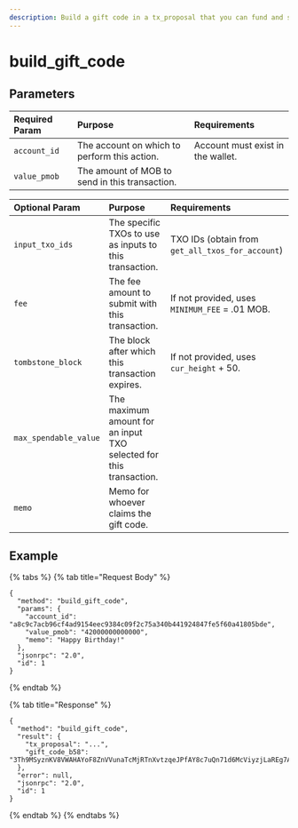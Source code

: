 ```yaml
---
description: Build a gift code in a tx_proposal that you can fund and submit to the ledger.
---
```


# build\_gift\_code

## Parameters

| Required Param | Purpose | Requirements |
| :--- | :--- | :--- |
| `account_id` | The account on which to perform this action. | Account must exist in the wallet. |
| `value_pmob` | The amount of MOB to send in this transaction. |  |

| Optional Param | Purpose | Requirements |
| :--- | :--- | :--- |
| `input_txo_ids` | The specific TXOs to use as inputs to this transaction. | TXO IDs \(obtain from `get_all_txos_for_account`\) |
| `fee` | The fee amount to submit with this transaction. |  If not provided, uses `MINIMUM_FEE` = .01 MOB. |
| `tombstone_block` | The block after which this transaction expires.  | If not provided, uses `cur_height` + 50. |
| `max_spendable_value` | The maximum amount for an input TXO selected for this transaction. |  |
| `memo` | Memo for whoever claims the gift code. |  |

## Example

{% tabs %}
{% tab title="Request Body" %}
```text
{
  "method": "build_gift_code",
  "params": {
    "account_id": "a8c9c7acb96cf4ad9154eec9384c09f2c75a340b441924847fe5f60a41805bde",
    "value_pmob": "42000000000000",
    "memo": "Happy Birthday!"
  },
  "jsonrpc": "2.0",
  "id": 1
}
```
{% endtab %}

{% tab title="Response" %}
```
{
  "method": "build_gift_code",
  "result": {
    "tx_proposal": "...",
    "gift_code_b58": "3Th9MSyznKV8VWAHAYoF8ZnVVunaTcMjRTnXvtzqeJPfAY8c7uQn71d6McViyzjLaREg7AppT7quDmBRG5E48csVhhzF4TEn1tw9Ekwr2hrq57A8cqR6sqpNC47mF7kHe",
  },
  "error": null,
  "jsonrpc": "2.0",
  "id": 1
}
```
{% endtab %}
{% endtabs %}

